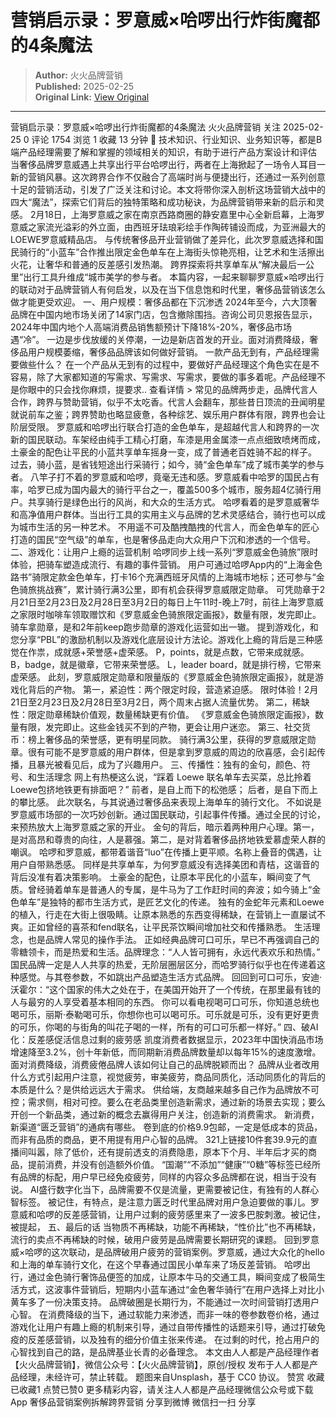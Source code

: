 # 营销启示录：罗意威×哈啰出行炸街魔都的4条魔法

> **Author:** 火火品牌营销  
> **Published:** 2025-02-25  
> **Original Link:** [View Original](https://www.woshipm.com/marketing/6184477.html)

---

营销启示录：罗意威×哈啰出行炸街魔都的4条魔法 火火品牌营销 关注 2025-02-25 0 评论 1754 浏览 1 收藏 13 分钟 🔗 技术知识、行业知识、业务知识等，都是B端产品经理需要了解和掌握的领域相关的知识，有助于进行产品方案设计和评估 当奢侈品牌罗意威遇上共享出行平台哈啰出行，两者在上海掀起了一场令人耳目一新的营销风暴。这次跨界合作不仅融合了高端时尚与便捷出行，还通过一系列创意十足的营销活动，引发了广泛关注和讨论。本文将带你深入剖析这场营销大战中的四大“魔法”，探索它们背后的独特策略和成功秘诀，为品牌营销带来新的启示和灵感。 2月18日，上海罗意威之家在南京西路商圈的静安嘉里中心全新启幕，上海罗意威之家流光溢彩的外立面，由西班牙珐琅彩绘手作陶砖铺设而成，为亚洲最大的LOEWE罗意威精品店。 与传统奢侈品开业营销做了差异化，此次罗意威选择和国民骑行的“小蓝车”合作推出限定金色单车在上海街头惊艳亮相，让艺术和生活擦出火花，让奢华和普通的反差感引发热潮。 跨界探索将共享单车从“解决最后一公里”出行工具升维成“城市美学的参与者。 本篇内容，一起来聊聊罗意威×哈啰出行的联动对于品牌营销人有何启发，以及在当下信息饱和时代里，奢侈品营销该怎么做才能更受欢迎。 一、用户规模：奢侈品都在下沉渗透 2024年至今，六大顶奢品牌在中国内地市场关闭了14家门店，包含撤除围挡。咨询公司贝恩报告显示，2024年中国内地个人高端消费品销售额预计下降18%-20%，奢侈品市场遇“冷”。 一边是步伐放缓的关停潮，一边是新店首发的开业。面对消费降级，奢侈品用户规模萎缩，奢侈品品牌该如何做好营销。 一款产品无到有，产品经理需要做些什么？ 在一个产品从无到有的过程中，要做好产品经理这个角色实在是不容易，除了大家都知道的写需求、写需求、写需求，要做的事多着呢。产品经理不是你眼中的只会找你麻烦，提要求.. 查看详情 > 常见的品牌两步走，品牌代言人合作，跨界与赞助营销，似乎不太吃香。代言人会翻车，那些昔日顶流的丑闻明星就说前车之鉴；跨界赞助也略显疲惫，各种综艺、娱乐用户群体有限，跨界也会让阶层受限。 罗意威和哈啰出行联合打造的金色单车，是超越代言人和跨界的一次新的国民联动。车架经由纯手工精心打磨，车漆是用金属漆一点点细致喷烤而成，土豪金的配色让平民的小蓝共享单车摇身一变，成了普通老百姓骑不起的样子。 过去，骑小蓝，是省钱短途出行采骑行；如今，骑“金色单车”成了城市美学的参与者。 八竿子打不着的罗意威和哈啰，竟毫无违和感。罗意威看中哈罗的国民占有率，哈罗已成为国内最大的骑行平台之一，覆盖500多个城市，服务超4亿骑行用户。共享骑行是绿色出行的风尚，和大众的生活方式。 哈啰看着的是罗意威奢华和高净值用户群体。当出行工具的实用主义与品牌的艺术灵感结合，骑行也可以成为城市生活的另一种艺术。 不用遥不可及酷拽酷拽的代言人，而金色单车的匠心打造的国民“空气级”的单车，也是奢侈品走向大众用户下沉和渗透的一个信号。 二、游戏化：让用户上瘾的运营机制 哈啰同步上线一系列“罗意威金色骑旅”限时体验，把骑车塑造成流行、有趣的事件营销。 用户可通过哈啰App内的“上海金色路书”骑限定款金色单车，打卡16个充满西班牙风情的上海城市地标；还可参与“金色骑旅挑战赛”，累计骑行满3公里，即有机会获得罗意威限定勋章。 可凭勋章于2月21日至2月23日及2月28日至3月2日的每日上午11时-晚上7时，前往上海罗意威之家限时咖啡车领取赠饮和《罗意威金色骑旅限定画报》，数量有限，发完即止。 骑车拿勋章，是和2年前keep跑步勋章的游戏化运营如出一辙。 提到游戏化，和您分享“PBL”的激励机制以及游戏化底层设计方法论。游戏化上瘾的背后是三种感觉在作祟，成就感+荣誉感+虚荣感。 P，points，就是点数，它带来成就感。 B，badge，就是徽章，它带来荣誉感。 L，leader board，就是排行榜，它带来虚荣感。 此刻，罗意威限定勋章和限量版的《罗意威金色骑旅限定画报》，就是游戏化背后的产物。 第一，紧迫性：两个限定时段，营造紧迫感。 限时体验！2月21日至2月23日及2月28日至3月2日，两个周末占据人流量优势。 第二，稀缺性：限定勋章稀缺价值观，数量稀缺更有价值。 《罗意威金色骑旅限定画报》，数量有限，发完即止。这些金钱买不到的产物，更会让用户迷恋。 第三、社交货币：榜上奢侈品的荣誉感，更有明星同款。 骑行满3公里，获得的罗意威限定勋章。很有可能不是罗意威的用户群体，但是拿到罗意威的周边的欣喜感，会引起传播，且暴光被看见后，成为了兴趣用户。 三、传播性：独有的金句，颜色、符号、和生活理念 网上有热梗这么说，“踩着 Loewe 联名单车去买菜，总比拎着Loewe包挤地铁更有排面吧？” 前者，是自上而下的松弛感； 后者，是自下而上的攀比感。 此次联名，与其说通过奢侈品来表现上海单车的骑行文化。 不如说是罗意威市场部的一次巧妙创新。通过国民联动，引起事件传播。通过全民的讨论，来预热放大上海罗意威之家的开业。 金句的背后，暗示着两种用户心理。第一，是对高昂和尊贵的向往，人是慕强。第二，是对背着奢侈品挤地铁爱慕虚荣人群的嘲讽。 哈啰和罗意威，都带着谐音“luo”在传播上更平顺。名称上叠音的偶遇，让用户自带熟悉感。 同样是共享单车，为何罗意威没有选择美团和青桔，这谐音的背后没准有着决策影响。 土豪金的配色，让原本平民化的小蓝车，瞬间变了气质。曾经骑着单车是普通人的专属，是牛马为了工作赶时间的奔波；如今骑上“金色单车”是独特的都市生活方式，是匠艺文化的传递。 独有的金蛇年元素和Loewe的植入，行走在大街上很吸睛。让原本熟悉的东西变得稀缺，在营销上一直屡试不爽。正如曾经的喜茶和fend联名，让平民茶饮瞬间增加社交和传播熟悉。 生活理念，也是品牌人常见的操作手法。 正如经典品牌可口可乐，早已不再强调自己的零糖领卡，而是热爱和生活。品牌理念：“人人皆可拥有，永远代表欢乐和热情。” 国民品牌一定是人人共享的热爱，无阶层圈层区分，而哈罗骑行似乎也在传递着这种感觉。与其卷参数，不如跳出产品塑造生活方式品牌。 回回到可口可乐，安迪·沃霍尔：“这个国家的伟大之处在于，在美国开始开了一个传统，在那里最有钱的人与最穷的人享受着基本相同的东西。 你可以看电视喝可口可乐，你知道总统也喝可乐，丽斯·泰勒喝可乐，你想你也可以喝可乐。可乐就是可乐，没有更好更贵的可乐，你喝的与街角的叫花子喝的一样，所有的可口可乐都一样好。” 四、破AI化：反差感促活信息过剩的疲劳感 凯度消费者数据显示，2023年中国快消品市场增速降至3.2%，创十年新低，而同期新消费品牌数量却以每年15%的速度激增。 面对消费降级，消费疲倦品牌人该如何让自己的品牌脱颖而出？ 品牌从业者改用什么方式引起用户注意，视觉疲劳，审美疲劳，商品同质化，活动同质化的背后的本质是什么？是供给远远大于需求。 供给端，友商越来越多自己作为品牌放不可控；需求侧，相对可控。要么在老品类里创造新需求，通过新的场景去实现；要么开创一个新品类，通过新的概念去赢得用户关注，创造新的消费需求。 新消费，新渠道“匮乏营销”的通病有哪些。 卷到底的价格9.9包邮，一定是低成本的货品，而非有品质的商品，更不用提有用户心智的品牌。 321上链接10件套39.9元的直播间叫嚣，除了低价，还有提前透支的消费隐患，原本下个月、半年后才买的商品，提前消费，并没有创造额外价值。 “国潮”“不添加”“健康”“0糖”等标签已经所有品牌的标配，用户早已经免疫疲劳，同样的内容众多品牌都在说，相当于没有说。 AI盛行数字化当下，品牌需要不仅是流量，更需要被记住，有独有的人群心智标签。 被记住，有特点，是注意力匮乏时代里品牌对用户急迫要做的事儿。罗意威和哈啰的反差感营销，让用户过剩的疲劳感里来了一波多巴胺刺激。被记住，被提起， 五、最后的话 当物质不再稀缺，功能不再稀缺，“性价比”也不再稀缺，流行的卖点不再稀缺的时候，破用户疲劳是品牌需要长期研究的课题。 回到罗意威×哈啰的这次联动，是品牌破用户疲劳的营销案例。罗意威，通过大众化的hello和上海的单车骑行文化，在这个早春通过国民小单车来了场反差营销。 哈啰出行，通过金色骑行奢饰品便签的加成，让原本牛马的交通工具，瞬间变成了极简生活方式，这波事件营销后，短期内小蓝车通过“金色奢华骑行”在用户选择上对比小黄车多了一份决策支持。 品牌破圈是长期行为，不能通过一次时间营销打透用户心智。 在消费降级的当下，通过软能力来渗透，而非一味的卷参数卷价格，通过游戏化让用户有趣上瘾的机制来引导，通过自带传播性的话题来引导，通过打破免疫的反差感营销，以及独有的细分价值主张来传递。 在过剩的时代，抢占用户的心智找到自己的路，是品牌基业长青的必备理念。 本文由人人都是产品经理作者【火火品牌营销】，微信公众号：【火火品牌营销】，原创/授权 发布于人人都是产品经理，未经许可，禁止转载。 题图来自Unsplash，基于 CC0 协议。 赞赏 收藏已收藏1 点赞已赞0 更多精彩内容，请关注人人都是产品经理微信公众号或下载App 奢侈品营销案例拆解跨界营销 分享到微博 微信扫一扫 分享